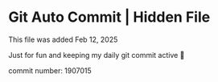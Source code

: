# Git Auto Commit | Hidden File

This file was added Feb 12, 2025

Just for fun and keeping my daily git commit active 🤪

commit number: 1907015
